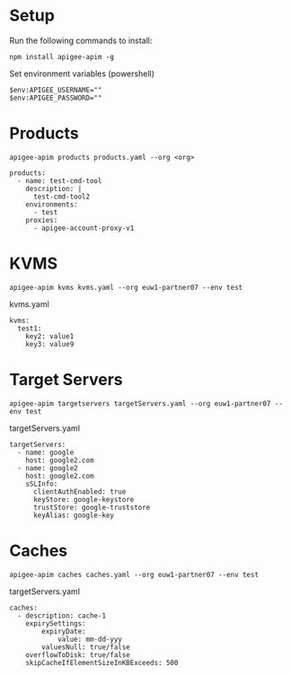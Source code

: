 # Setup
Run the following commands to install:
```
npm install apigee-apim -g
```
Set environment variables (powershell)
```
$env:APIGEE_USERNAME=""
$env:APIGEE_PASSWORD=""
```

# Products
```
apigee-apim products products.yaml --org <org>
```

```
products:
  - name: test-cmd-tool
    description: |
      test-cmd-tool2
    environments:
      - test
    proxies:
      - apigee-account-proxy-v1
```
# KVMS
```
apigee-apim kvms kvms.yaml --org euw1-partner07 --env test 
```
kvms.yaml
```
kvms:
  test1:
    key2: value1
    key3: value9
```
# Target Servers
```
apigee-apim targetservers targetServers.yaml --org euw1-partner07 --env test
```
targetServers.yaml
```
targetServers:
  - name: google
    host: google2.com
  - name: google2
    host: google2.com
    sSLInfo:
      clientAuthEnabled: true
      keyStore: google-keystore
      trustStore: google-truststore
      keyAlias: google-key
```

# Caches
```
apigee-apim caches caches.yaml --org euw1-partner07 --env test
```
targetServers.yaml
```
caches:
  - description: cache-1
    expirySettings:
        expiryDate:
            value: mm-dd-yyy
        valuesNull: true/false
    overflowToDisk: true/false
    skipCacheIfElementSizeInKBExceeds: 500
```